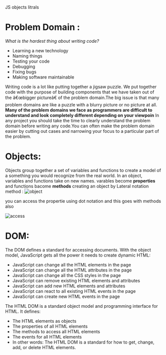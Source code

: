 JS objects litrals

# Problem Domain :
*What is the hardest thing about writing code?*
* Learning a new technology
* Naming things
* Testing your code
* Debugging
* Fixing bugs
* Making software maintainable

 Writing code is a lot like putting together a jigsaw puzzle.  We put together code with the purpose of building components that we have taken out of the â€œbigger pictureâ€ of the problem domain.The big issue is that many problem domains are like a puzzle with a blurry picture or no picture at all.
 **Many of the problem domains we face as programmers are difficult to understand and look completely different depending on your viewpoin**
 In any project you should take  the time to clearly understand the problem domain before writing any code.You can often make the problem domain easier by cutting out cases and narrowing your focus to a particular part of the problem.

 # Objects:
 Objects group together a set of variables and functions to create a model of a something you would recognize from the real world. In an object, variables and functions take on new names. varables become **properties** and functions bacome **methods**
 creating an object by Lateral notation method :
 ![object](/img/object.PNG)
 
 you can access the propertie using dot notation and this goes with methods also

 ![access](/img/objects.PNG)

 # DOM:
 The DOM defines a standard for accessing documents.
 With the object model, JavaScript gets all the power it needs to create dynamic HTML:

* JavaScript can change all the HTML elements in the page
* JavaScript can change all the HTML attributes in the page
* JavaScript can change all the CSS styles in the page
* JavaScript can remove existing HTML elements and attributes
* JavaScript can add new HTML elements and attributes
* JavaScript can react to all existing HTML events in the page
* JavaScript can create new HTML events in the page

The HTML DOM is a standard object model and programming interface for HTML. It defines:

* The HTML elements as objects
* The properties of all HTML elements
* The methods to access all HTML elements
* The events for all HTML elements
* In other words: The HTML DOM is a standard for how to get, change, add, or delete HTML elements.
